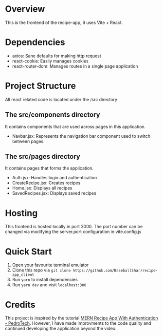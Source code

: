 # Overview
This is the frontend of the recipe-app, it uses Vite + React.

# Dependencies
- axios: Sane defaults for making http request
- react-cookie: Easily manages cookies
- react-router-dom: Manages routes in a single page application

# Project Structure
All react related code is located under the /src directory

## The src/components directory
It contains components that are used across pages in this application.
- Navbar.jsx: Represents the navigation bar component used to switch between pages.

## The src/pages directory
It contains pages that forms the application.
- Auth.jsx: Handles login and authentication
- CreateRecipe.jsx: Creates recipes
- Home.jsx: Displays all recipes
- SavedRecipes.jsx: Displays saved recipes

# Hosting
This frontend is hosted locally in port 3000. The port number can be changed via modifying the server.port configuration in vite.config.js

# Quick Start
1. Open your favourite terminal emulator
2. Clone this repo via `git clone https://github.com/BaseballShar/recipe-app_client`
3. Run `yarn` to install dependencies
4. Run `yarn dev` and visit `localhost:300`

# Credits
This project is inspired by the tutorial [MERN Recipe App With Authentication - PedroTech](https://www.youtube.com/watch?v=P43DW3HUUH8). However, I have made improvments to the code quality and continued developing the application beyond the video.
